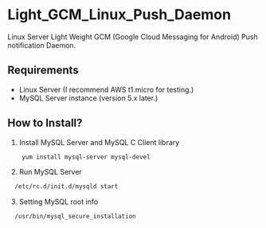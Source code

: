 Light_GCM_Linux_Push_Daemon
===========================

Linux Server Light Weight GCM (Google Cloud Messaging for Android) Push notification Daemon.


Requirements
-------------

* Linux Server (I recommend AWS t1.micro for testing.)
* MySQL Server instance (version 5.x later.)

How to Install?
-------------

1) Install MySQL Server and MySQL C Client library

```bash
    yum install mysql-server mysql-devel
``` 

2) Run MySQL Server

```bash
  /etc/rc.d/init.d/mysqld start
``` 

3) Setting MySQL root info

```bash
  /usr/bin/mysql_secure_installation
``` 

